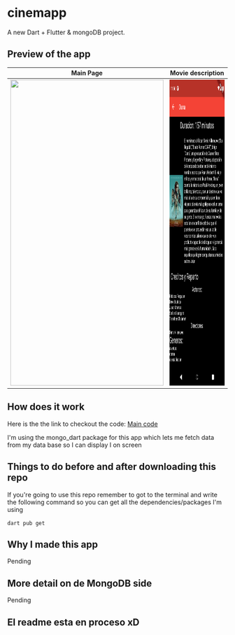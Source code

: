 # cinemapp

A new  Dart + Flutter & mongoDB project.

## Preview of the app

Main Page            |  Movie description
:-------------------------:|:-------------------------:
<img src="https://github.com/Benqui/Cinemapp/blob/main/MainPageCine.png" width="350" height="700">   |  <img src="https://github.com/Benqui/Cinemapp/blob/main/DescCine.png" width="350" height="700">


## How does it work

Here is the the link to checkout the code: [Main code](https://github.com/Benqui/Cinemapp/blob/main/lib/main.dart)

I'm using the mongo_dart package for this app which lets me fetch data from my data base so I can display I on screen 

## Things to do before and after downloading this repo

If you're going to use this repo remember to got to the terminal and write the following command so you can get all the dependencies/packages I'm using
```
dart pub get
```

## Why I made this app

Pending

## More detail on de MongoDB side

Pending

## El readme esta en proceso xD








